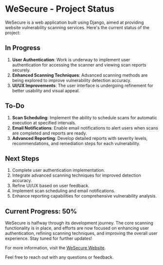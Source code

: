 # WeSecure - Project Status

WeSecure is a web application built using Django, aimed at providing website vulnerability scanning services. Here's the current status of the project:



## In Progress

1. **User Authentication**: Work is underway to implement user authentication for accessing the scanner and viewing scan reports securely.
2. **Enhanced Scanning Techniques**: Advanced scanning methods are being explored to improve vulnerability detection accuracy.
3. **UI/UX Improvements**: The user interface is undergoing refinement for better usability and visual appeal.

## To-Do

1. **Scan Scheduling**: Implement the ability to schedule scans for automatic execution at specified intervals.
2. **Email Notifications**: Enable email notifications to alert users when scans are completed and reports are ready.
3. **Advanced Reporting**: Develop detailed reports with severity levels, recommendations, and remediation steps for each vulnerability.

## Next Steps

1. Complete user authentication implementation.
2. Integrate advanced scanning techniques for improved detection accuracy.
3. Refine UI/UX based on user feedback.
4. Implement scan scheduling and email notifications.
5. Enhance reporting capabilities for comprehensive vulnerability analysis.


## Current Progress: 50%

WeSecure is halfway through its development journey. The core scanning functionality is in place, and efforts are now focused on enhancing user authentication, refining scanning techniques, and improving the overall user experience. Stay tuned for further updates!

For more information, visit the [WeSecure Website](https://nerdsreejith.github.io/wesecure/).

Feel free to reach out with any questions or feedback.
